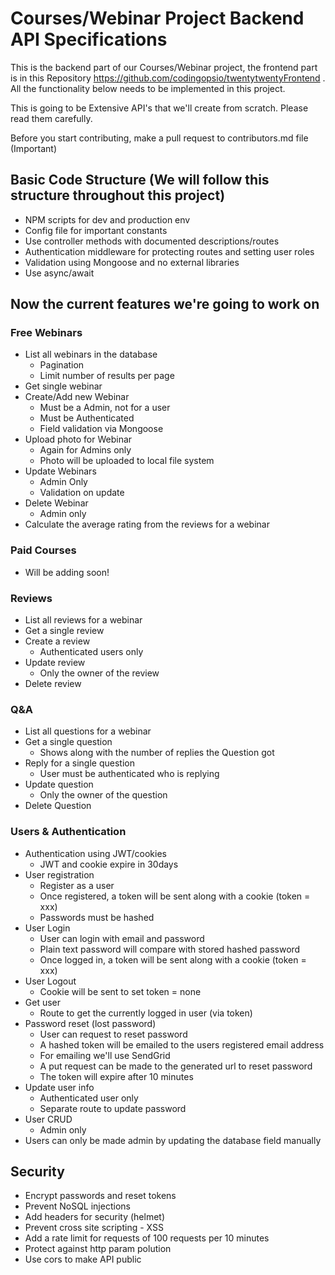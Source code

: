 # Courses/Webinar Project Backend API Specifications

This is the backend part of our Courses/Webinar project, the frontend part is in this Repository https://github.com/codingopsio/twentytwentyFrontend . All the functionality below needs to be implemented in this project.

This is going to be Extensive API's that we'll create from scratch. Please read them carefully.

Before you start contributing, make a pull request to contributors.md file (Important)

## Basic Code Structure (We will follow this structure throughout this project)

- NPM scripts for dev and production env
- Config file for important constants
- Use controller methods with documented descriptions/routes
- Authentication middleware for protecting routes and setting user roles
- Validation using Mongoose and no external libraries
- Use async/await

## Now the current features we're going to work on

### Free Webinars

- List all webinars in the database
  - Pagination
  - Limit number of results per page
- Get single webinar
- Create/Add new Webinar
  - Must be a Admin, not for a user
  - Must be Authenticated
  - Field validation via Mongoose
- Upload photo for Webinar
  - Again for Admins only
  - Photo will be uploaded to local file system
- Update Webinars
  - Admin Only
  - Validation on update
- Delete Webinar
  - Admin only
- Calculate the average rating from the reviews for a webinar

### Paid Courses

- Will be adding soon!

### Reviews

- List all reviews for a webinar
- Get a single review
- Create a review
  - Authenticated users only
- Update review
  - Only the owner of the review
- Delete review

### Q&A

- List all questions for a webinar
- Get a single question
  - Shows along with the number of replies the Question got
- Reply for a single question
  - User must be authenticated who is replying
- Update question
  - Only the owner of the question
- Delete Question

### Users & Authentication

- Authentication using JWT/cookies
  - JWT and cookie expire in 30days
- User registration
  - Register as a user
  - Once registered, a token will be sent along with a cookie (token = xxx)
  - Passwords must be hashed
- User Login
  - User can login with email and password
  - Plain text password will compare with stored hashed password
  - Once logged in, a token will be sent along with a cookie (token = xxx)
- User Logout
  - Cookie will be sent to set token = none
- Get user
  - Route to get the currently logged in user (via token)
- Password reset (lost password)
  - User can request to reset password
  - A hashed token will be emailed to the users registered email address
  - For emailing we'll use SendGrid
  - A put request can be made to the generated url to reset password
  - The token will expire after 10 minutes
- Update user info
  - Authenticated user only
  - Separate route to update password
- User CRUD
  - Admin only
- Users can only be made admin by updating the database field manually

## Security

- Encrypt passwords and reset tokens
- Prevent NoSQL injections
- Add headers for security (helmet)
- Prevent cross site scripting - XSS
- Add a rate limit for requests of 100 requests per 10 minutes
- Protect against http param polution
- Use cors to make API public
